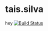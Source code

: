 # tais.silva
hey
[![Build Status](https://travis-ci.org/cwi-crescer-2017-1/tais.silva.svg?branch=master)](https://travis-ci.org/cwi-crescer-2017-1/tais.silva)

